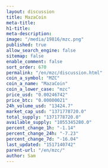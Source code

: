 ```yaml
---
layout: discussion
title: MazaCoin
meta-title: 
h1-title: 
meta-description: 
image: "/media/19816/mzc.png"
published: true
allow_search_engine: false
sitemap: false
enable_comment: false
sort_order: 670
permalink: "/en/mzc/discussion.html"
coin_a_symbol: "MZC"
coin_a_name: "MazaCoin"
coin_a_lower_case: "mzc"
price_usd: "0.00246742"
price_btc: "0.00000021"
24h_volume_usd: "13424.7"
market_cap_usd: "1371778720.0"
total_supply: "1371778720.0"
available_supply: "1055345280.0"
percent_change_1h: "-1.14"
percent_change_24h: "-7.23"
percent_change_7d: "-16.04"
last_updated: "1517140742"
parent-url: "/en/mzc/"
author: Sam
---
```


